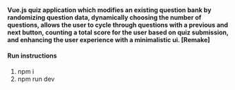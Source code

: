 #### Vue.js quiz application which modifies an existing question bank by randomizing question data, dynamically choosing the number of questions, allows the user to cycle through questions with a previous and next button, counting a total score for the user based on quiz submission, and enhancing the user experience with a minimalistic ui. [Remake]

#### Run instructions
1. npm i
2. npm run dev
